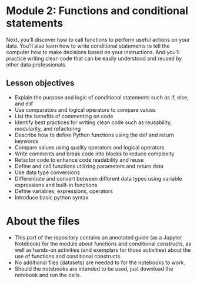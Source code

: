 # Module 2: Functions and conditional statements

Next, you’ll discover how to call functions to perform useful actions on your data. You’ll also learn how to write conditional statements to tell the computer how to make decisions based on your instructions. And you’ll practice writing clean code that can be easily understood and reused by other data professionals.

## Lesson objectives
* Explain the purpose and logic of conditional statements such as if, else, and elif
* Use comparators and logical operators to compare values
* List the benefits of commenting on code
* Identify best practices for writing clean code such as reusability, modularity, and refactoring
* Describe how to define Python functions using the def and return keywords
* Compare values using quality operators and logical operators
* Write comments and break code into blocks to reduce complexity
* Refactor code to enhance code readability and reuse
* Define and call functions utilizing parameters and return data
* Use data type conversions
* Differentiate and convert between different data types using variable expressions and built-in functions
* Define variables, expressions, operators
* Introduce basic python syntax

# About the files

* This part of the repository contains an annotated guide (as a Jupyter Notebook) for the module about functions and conditional constructs, as well as hands-on activities (and exemplars for those activities) about the use of functions and conditional constructs.
* No additional files (datasets) are needed to for the notebooks to work.
* Should the notebooks are intended to be used, just download the notebook and run the cells.
